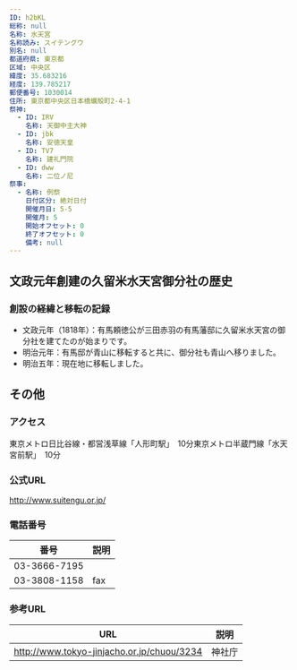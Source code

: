```yaml
---
ID: h2bKL
総称: null
名称: 水天宮
名称読み: スイテングウ
別名: null
都道府県: 東京都
区域: 中央区
緯度: 35.683216
経度: 139.785217
郵便番号: 1030014
住所: 東京都中央区日本橋蠣殻町2-4-1
祭神:
  - ID: IRV
    名称: 天御中主大神
  - ID: jbk
    名称: 安徳天皇
  - ID: TV7
    名称: 建礼門院
  - ID: dww
    名称: 二位ノ尼
祭事:
  - 名称: 例祭
    日付区分: 絶対日付
    開催月日: 5-5
    開催月: 5
    開始オフセット: 0
    終了オフセット: 0
    備考: null
---
```


## 文政元年創建の久留米水天宮御分社の歴史

### 創設の経緯と移転の記録

- 文政元年（1818年）：有馬頼徳公が三田赤羽の有馬藩邸に久留米水天宮の御分社を建てたのが始まりです。
- 明治元年：有馬邸が青山に移転すると共に、御分社も青山へ移りました。
- 明治五年：現在地に移転しました。

## その他

### アクセス

東京メトロ日比谷線・都営浅草線「人形町駅」　10分東京メトロ半蔵門線「水天宮前駅」　10分

### 公式URL

http://www.suitengu.or.jp/

### 電話番号

| 番号         | 説明 |
| ------------ | ---- |
| 03-3666-7195 |      |
| 03-3808-1158 | fax  |

### 参考URL

| URL                                        | 説明   |
| ------------------------------------------ | ------ |
| http://www.tokyo-jinjacho.or.jp/chuou/3234 | 神社庁 |
